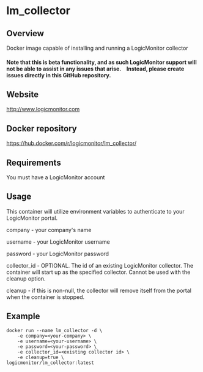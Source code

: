 # lm_collector

## Overview
Docker image capable of installing and running a LogicMonitor collector

#### Note that this is beta functionality, and as such LogicMonitor support will not be able to assist in any issues that arise.  Instead, please create issues directly in this GitHub repository.

## Website
http://www.logicmonitor.com

## Docker repository
https://hub.docker.com/r/logicmonitor/lm_collector/

## Requirements
You must have a LogicMonitor account

## Usage
This container will utilize environment variables to authenticate to your
LogicMonitor portal.

company - your company's name

username - your LogicMonitor username

password - your LogicMonitor password

collector_id - OPTIONAL. The id of an existing LogicMonitor collector. The
container will start up as the specified collector. Cannot be used with
the cleanup option.

cleanup - if this is non-null, the collector will remove itself from the portal
when the container is stopped.

## Example
```
docker run --name lm_collector -d \
    -e company=<your-company> \
    -e username=<your-username> \
    -e password=<your-password> \
    -e collector_id=<existing collector id> \
    -e cleanup=true \
logicmonitor/lm_collector:latest
```
